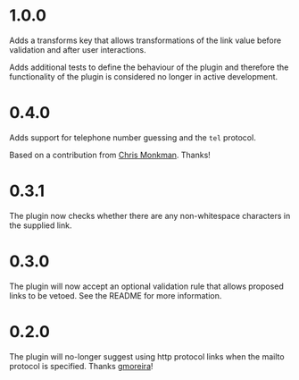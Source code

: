 # 1.0.0

Adds a transforms key that allows transformations of the link value before validation and after user interactions.

Adds additional tests to define the behaviour of the plugin and therefore the functionality of the plugin is considered no longer in active development.

# 0.4.0

Adds support for telephone number guessing and the `tel` protocol.

Based on a contribution from [Chris Monkman](https://github.com/SgtOddball). Thanks!

# 0.3.1

The plugin now checks whether there are any non-whitespace characters in the supplied link.

# 0.3.0

The plugin will now accept an optional validation rule that allows proposed links to be vetoed. See the README for more information.

# 0.2.0

The plugin will no-longer suggest using http protocol links when the mailto protocol is specified. Thanks [gmoreira](https://github.com/gmoreira)!

